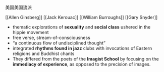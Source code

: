 美国美国流派

[[Allen Ginsberg]]
[[Jack Kerouac]]
[[William Burroughs]]
[[Gary Snyder]]
- thematic explorations of **sexuality** and **social class** ushered in the hippie movement
- free verse, stream-of-consciousness
- “a continuous flow of undisciplined thought”
- integrated **rhythms found in jazz** clubs with invocations of Eastern religions and Buddhist chants
- They differed from the poets of the **Imagist School** by focusing on the **immediacy of experience**, as opposed to the precision of images.